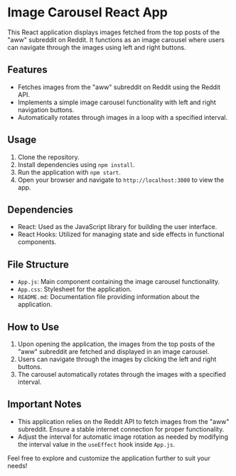 # Image Carousel React App

This React application displays images fetched from the top posts of the "aww" subreddit on Reddit. It functions as an image carousel where users can navigate through the images using left and right buttons.

## Features

- Fetches images from the "aww" subreddit on Reddit using the Reddit API.
- Implements a simple image carousel functionality with left and right navigation buttons.
- Automatically rotates through images in a loop with a specified interval.

## Usage

1. Clone the repository.
2. Install dependencies using `npm install`.
3. Run the application with `npm start`.
4. Open your browser and navigate to `http://localhost:3000` to view the app.

## Dependencies

- React: Used as the JavaScript library for building the user interface.
- React Hooks: Utilized for managing state and side effects in functional components.

## File Structure

- `App.js`: Main component containing the image carousel functionality.
- `App.css`: Stylesheet for the application.
- `README.md`: Documentation file providing information about the application.

## How to Use

1. Upon opening the application, the images from the top posts of the "aww" subreddit are fetched and displayed in an image carousel.
2. Users can navigate through the images by clicking the left and right buttons.
3. The carousel automatically rotates through the images with a specified interval.

## Important Notes

- This application relies on the Reddit API to fetch images from the "aww" subreddit. Ensure a stable internet connection for proper functionality.
- Adjust the interval for automatic image rotation as needed by modifying the interval value in the `useEffect` hook inside `App.js`.

Feel free to explore and customize the application further to suit your needs!
